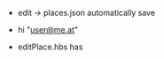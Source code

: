 - edit -> places.json automatically save

- hi "user@me.at" 

- editPlace.hbs has <script>

- click on delete place - UserHome is empty...  -> location.reload maybe? 

- after addPlace button (/admin/add) it should return automatically to /admin 

- on userHome all places should be visible after login 

- on userHome all saved Places (after logged in)



